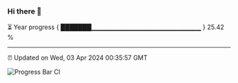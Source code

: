 ### Hi there 👋

⏳ Year progress { ███████▁▁▁▁▁▁▁▁▁▁▁▁▁▁▁▁▁▁▁▁▁▁▁ } 25.42 %

---

⏰ Updated on Wed, 03 Apr 2024 00:35:57 GMT

![Progress Bar CI](https://github.com/Shyam-Makwana/GitHub-Actions-Demo/workflows/Progress%20Bar%20CI/badge.svg)
